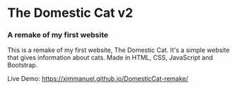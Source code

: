 # The Domestic Cat v2
### A remake of my first website

This is a remake of my first website, The Domestic Cat.
It's a simple website that gives information about cats.
Made in HTML, CSS, JavaScript and Bootstrap.

Live Demo: https://ximmanuel.github.io/DomesticCat-remake/
